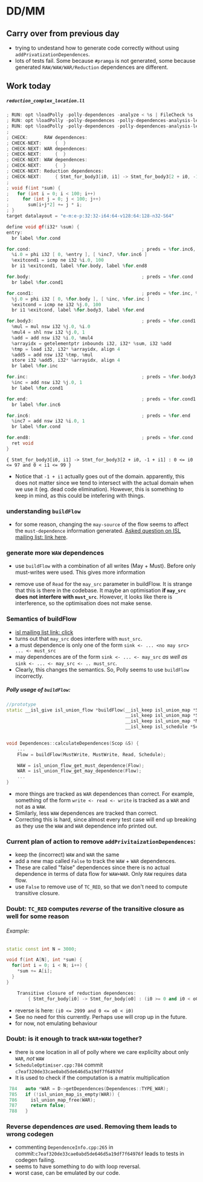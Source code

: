 # DD/MM

## Carry over from previous day

* trying to undestand how to generate code correctly without using `addPrivatizationDependences`.
* lots of tests fail. Some because `#pramga` is not generated, some because generated `RAW/WAW/WAR/Reduction` dependences are different. 

## Work today

##### `reduction_complex_location.ll`
```cpp
; RUN: opt %loadPolly -polly-dependences -analyze < %s | FileCheck %s
; RUN: opt %loadPolly -polly-dependences -polly-dependences-analysis-level=reference-wise -analyze < %s | FileCheck %s
; RUN: opt %loadPolly -polly-dependences -polly-dependences-analysis-level=access-wise -analyze < %s | FileCheck %s
;
; CHECK:      RAW dependences:
; CHECK-NEXT:     {  }
; CHECK-NEXT: WAR dependences:
; CHECK-NEXT:     {  }
; CHECK-NEXT: WAW dependences:
; CHECK-NEXT:     {  }
; CHECK-NEXT: Reduction dependences:
; CHECK-NEXT:     { Stmt_for_body3[i0, i1] -> Stmt_for_body3[2 + i0, -1 + i1] : 0 <= i0 <= 97 and 0 < i1 <= 99 }
;
; void f(int *sum) {
;   for (int i = 0; i < 100; i++)
;     for (int j = 0; j < 100; j++)
;       sum[i+j*2] += j * i;
; }
target datalayout = "e-m:e-p:32:32-i64:64-v128:64:128-n32-S64"

define void @f(i32* %sum) {
entry:
  br label %for.cond

for.cond:                                         ; preds = %for.inc6, %entry
  %i.0 = phi i32 [ 0, %entry ], [ %inc7, %for.inc6 ]
  %exitcond1 = icmp ne i32 %i.0, 100
  br i1 %exitcond1, label %for.body, label %for.end8

for.body:                                         ; preds = %for.cond
  br label %for.cond1

for.cond1:                                        ; preds = %for.inc, %for.body
  %j.0 = phi i32 [ 0, %for.body ], [ %inc, %for.inc ]
  %exitcond = icmp ne i32 %j.0, 100
  br i1 %exitcond, label %for.body3, label %for.end

for.body3:                                        ; preds = %for.cond1
  %mul = mul nsw i32 %j.0, %i.0
  %mul4 = shl nsw i32 %j.0, 1
  %add = add nsw i32 %i.0, %mul4
  %arrayidx = getelementptr inbounds i32, i32* %sum, i32 %add
  %tmp = load i32, i32* %arrayidx, align 4
  %add5 = add nsw i32 %tmp, %mul
  store i32 %add5, i32* %arrayidx, align 4
  br label %for.inc

for.inc:                                          ; preds = %for.body3
  %inc = add nsw i32 %j.0, 1
  br label %for.cond1

for.end:                                          ; preds = %for.cond1
  br label %for.inc6

for.inc6:                                         ; preds = %for.end
  %inc7 = add nsw i32 %i.0, 1
  br label %for.cond

for.end8:                                         ; preds = %for.cond
  ret void
}
```
```
{ Stmt_for_body3[i0, i1] -> Stmt_for_body3[2 + i0, -1 + i1] : 0 <= i0 <= 97 and 0 < i1 <= 99 }
```

* Notice that `-1 + i1` actually goes out of the domain. apparently, this does not matter since we tend to intersect with the actual domain when we use it (eg. dead code elimination). However, this is something to keep in mind, as this could be intefering with things.


### understanding `buildFlow`

- for some reason, changing the `may-source` of the flow seems to affect the `must-dependence` information generated. [Asked question on ISL mailing list: link here](https://groups.google.com/forum/#!topic/isl-development/oyBi_wTUHKA).

### generate more `WAW` dependences

- use `buildFlow` with a combination of all writes (May + Must). Before only must-writes were used. This gives more information

- remove use of `Read` for the `may_src` parameter in buildFlow. It is strange that this is there in the codebase. It maybe an optimisation __if `may_src` does not interfere with `must_src`__. However, it looks like there is interference, so the optimisation does not make sense.

### Semantics of buildFlow
- [isl mailing list link: click](https://groups.google.com/forum/#!topic/isl-development/oyBi_wTUHKA)
- turns out that `may_src` does interfere with `must_src`. 
- a must dependence is only one of the form `sink <- ... <no may src> ... <- must_src`
- may dependences are of the form `sink <- ... <- may_src` *as well as* `sink <- ... <- may_src <- .. must_src`. 
- Clearly, this changes the semantics. So, Polly seems to use `buildFlow` incorrectly.

##### Polly usage of `buildFlow`:


```cpp
//prototype
static __isl_give isl_union_flow *buildFlow(__isl_keep isl_union_map *Snk,
                                            __isl_keep isl_union_map *Src,
                                            __isl_keep isl_union_map *MaySrc,
                                            __isl_keep isl_schedule *Schedule);
 

void Dependences::calculateDependences(Scop &S) {
	...
	Flow = buildFlow(MustWrite, MustWrite, Read, Schedule);

	WAW = isl_union_flow_get_must_dependence(Flow);
	WAR = isl_union_flow_get_may_dependence(Flow);
	...
}
```

- more things are tracked as `WAR` dependences than correct. For example, something of the form
`write <- read <- write` is tracked as a `WAR` and not as a `WAW`.
- Similarly, less `WAW` dependences are tracked than correct. 
- Correcting this is hard, since almost every test case will end up breaking as they use the `WAW` and `WAR` dependence info printed out.

### Current plan of action to remove `addPrivitaizationDependences`:

- keep the (incorrect) `WAW` and `WAR` the same
- add a new map called `False` to track the `WAW` + `WAR` dependences. 
- These are called "false" dependences since there is no actual dependence in terms of data flow for `WAW+WAR`. Only `RAW` requires data flow.
- use `False` to remove use of `TC_RED`, so that we don't need to compute transitive closure.


### Doubt: `TC_RED` computes *reverse* of the transitive closure as well for some reason

###### Example:
```cpp
static const int N = 3000;

void f(int A[N], int *sum) {
  for(int i = 0; i < N; i++) {
    *sum += A[i];
  }
}
```

```cpp
	Transitive closure of reduction dependences:
		{ Stmt_for_body[i0] -> Stmt_for_body[o0] : (i0 >= 0 and i0 < o0 <= 2999) or (i0 <= 2999 and 0 <= o0 < i0) }
```
- reverse is here: `(i0 <= 2999 and 0 <= o0 < i0)`
- See no need for this currently. Perhaps use will crop up in the future.
- for now, not emulating behaviour

### Doubt: is it enough to track `WAR+WAW` together?
- there is one location in all of polly where we care explicilty about only `WAR`, *not* `WAW`
- `ScheduleOptimiser.cpp:784` commit `c7eaf320de33cae0abd5de646d5a19df7f64976f`
- It is used to check if the computation is a matrix multiplication

```cpp
 784   auto *WAR = D->getDependences(Dependences::TYPE_WAR);
 785   if (!isl_union_map_is_empty(WAR)) {
 786     isl_union_map_free(WAR);
 787     return false;
 788   }
```

### Reverse dependences _are_ used. Removing them leads to wrong codegen

- commenting `DependenceInfo.cpp:265` in commit:`c7eaf320de33cae0abd5de646d5a19df7f64976f` leads to tests in codegen failing.
- seems to have something to do with loop reversal.
- worst case, can be emulated by our code.